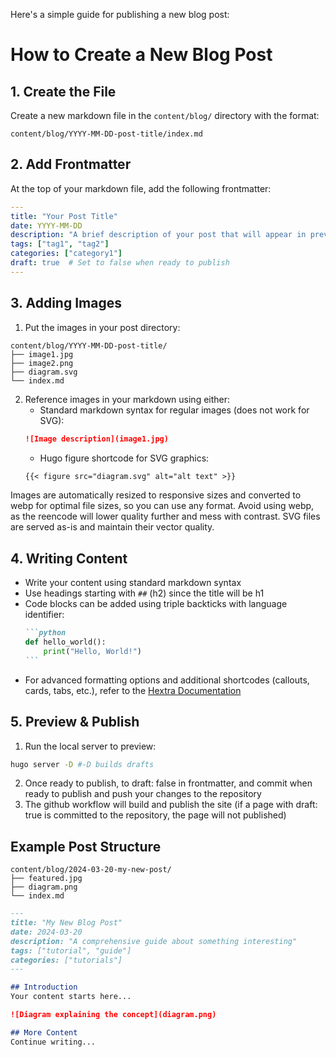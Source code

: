 Here's a simple guide for publishing a new blog post:

# How to Create a New Blog Post

## 1. Create the File
Create a new markdown file in the `content/blog/` directory with the format:
```
content/blog/YYYY-MM-DD-post-title/index.md
```

## 2. Add Frontmatter
At the top of your markdown file, add the following frontmatter:
```yaml
---
title: "Your Post Title"
date: YYYY-MM-DD
description: "A brief description of your post that will appear in previews and meta tags"
tags: ["tag1", "tag2"]
categories: ["category1"]
draft: true  # Set to false when ready to publish
---
```

## 3. Adding Images
1. Put the images in your post directory:
```
content/blog/YYYY-MM-DD-post-title/
├── image1.jpg
├── image2.png
├── diagram.svg
└── index.md
```

2. Reference images in your markdown using either:
   - Standard markdown syntax for regular images (does not work for SVG):
   ```markdown
   ![Image description](image1.jpg)
   ```
   - Hugo figure shortcode for SVG graphics:
   ```markdown
   {{< figure src="diagram.svg" alt="alt text" >}}
   ```

Images are automatically resized to responsive sizes and converted to webp for optimal file sizes, so you can use any format. Avoid using webp, as the reencode will lower quality further and mess with contrast. SVG files are served as-is and maintain their vector quality.

## 4. Writing Content
- Write your content using standard markdown syntax
- Use headings starting with `##` (h2) since the title will be h1
- Code blocks can be added using triple backticks with language identifier:
  ````markdown
  ```python
  def hello_world():
      print("Hello, World!")
  ```
  ````
- For advanced formatting options and additional shortcodes (callouts, cards, tabs, etc.), refer to the [Hextra Documentation](https://imfing.github.io/hextra/docs/guide/)

## 5. Preview & Publish
1. Run the local server to preview:
```bash
hugo server -D #-D builds drafts
```
2. Once ready to publish, to draft: false in frontmatter, and commit when ready to publish and push your changes to the repository
3. The github workflow will build and publish the site (if a page with draft: true is committed to the repository, the page will not published)

## Example Post Structure
```
content/blog/2024-03-20-my-new-post/
├── featured.jpg
├── diagram.png
└── index.md
```

```markdown:content/blog/2024-03-20-my-new-post/index.md
---
title: "My New Blog Post"
date: 2024-03-20
description: "A comprehensive guide about something interesting"
tags: ["tutorial", "guide"]
categories: ["tutorials"]
---

## Introduction
Your content starts here...

![Diagram explaining the concept](diagram.png)

## More Content
Continue writing...
```